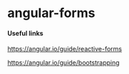 # angular-forms

#### Useful links

https://angular.io/guide/reactive-forms 

https://angular.io/guide/bootstrapping